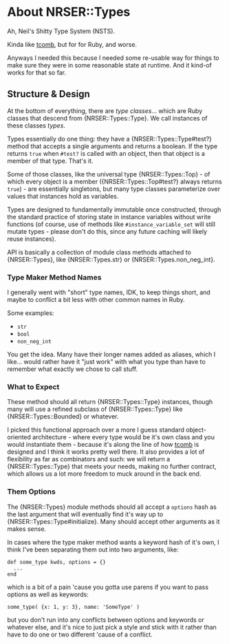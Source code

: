 About NRSER::Types
========================================================================

Ah, Neil's Shitty Type System (NSTS).

Kinda like [tcomb][], but for for Ruby, and worse.

Anyways I needed this because I needed some re-usable way for things to make sure they were in some reasonable state at runtime. And it kind-of works for that so far.

[tcomb]: https://github.com/gcanti/tcomb


Structure & Design
------------------------------------------------------------------------

At the bottom of everything, there are *type classes*... which are Ruby classes
that descend from {NRSER::Types::Type}. We call instances of these classes
*types*.

Types essentially do one thing: they have a {NRSER::Types::Type#test?} method
that accepts a single arguments and returns a boolean. If the type returns
`true` when `#test?` is called with an object, then that object is a member of
that type. That's it.

Some of those classes, like the universal type {NRSER::Types::Top} - of which
every object is a member ({NRSER::Types::Top#test?} always returns `true`) - are
essentially singletons, but many type classes parameterize over values that
instances hold as variables.

Types are designed to fundamentally immutable once constructed, through the 
standard practice of storing state in instance variables without write 
functions (of course, use of methods like `#instance_variable_set` will still
mutate types - please don't do this, since any future caching will likely 
reuse instances).

API is basically a collection of module class methods attached to
{NRSER::Types}, like {NRSER::Types.str} or {NRSER::Types.non_neg_int}.


### Type Maker Method Names

I generally went with "short" type names, IDK, to keep things short, and maybe to conflict a bit less with other common names in Ruby.

Some examples:

-   `str`
-   `bool`
-   `non_neg_int`

You get the idea. Many have their longer names added as aliases, which I like... would rather have it "just work" with what you type than have to remember what exactly we chose to call stuff.


### What to Expect

These method should all return {NRSER::Types::Type} instances, though many will use a refined subclass of {NRSER::Types::Type} like {NRSER::Types::Bounded} or whatever.

I picked this functional approach over a more I guess standard object-oriented architecture - where every type would be it's own class and you would instantiate them - because it's along the line of how [tcomb][] is designed and I think it works pretty well there. It also provides a lot of flexibility as far as combinators and such: we will return a {NRSER::Types::Type} that meets your needs, making no further contract, which allows us a lot more freedom to muck around in the back end.


### Them Options

The {NRSER::Types} module methods should all accept a `options` hash as the last argument that will eventually find it's way up to {NRSER::Types::Type#initialize}. Many should accept other arguments as it makes sense.

In cases where the type maker method wants a keyword hash of it's own, I think I've been separating them out into two arguments, like:

    def some_type kwds, options = {}
      ...
    end

which is a bit of a pain 'cause you gotta use parens if you want to pass options as well as keywords:

    some_type( {x: 1, y: 3}, name: 'SomeType' )

but you don't run into any conflicts between options and keywords or whatever else, and it's nice to just pick a style and stick with it rather than have to do one or two different 'cause of a conflict.


